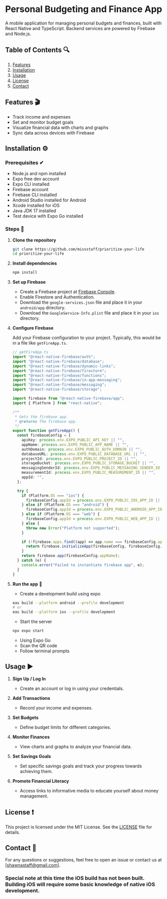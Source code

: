 # Personal Budgeting and Finance App

A mobile application for managing personal budgets and finances, built with React Native and TypeScript. Backend services are powered by Firebase and Node.js.

## Table of Contents 🔍

1. [Features](#features)
2. [Installation](#installation)
3. [Usage](#usage)
4. [License](#license)
5. [Contact](#contact)

## Features 🎬

- Track income and expenses
- Set and monitor budget goals
- Visualize financial data with charts and graphs
- Sync data across devices with Firebase

## Installation ⚙

### Prerequisites ✔

- Node.js and npm installed
- Expo free dev account
- Expo CLI installed
- Firebase account
- Firebase CLI installed
- Android Studio installed for Android
- Xcode installed for iOS
- Java JDK 17 installed
- Test device with Expo Go installed

### Steps 📝

1. **Clone the repository**

   ```sh
   git clone https://github.com/missstaff/prioritize-your-life
   cd prioritize-your-life
   ```

2. **Install dependencies**

   ```sh
   npm install
   ```

3. **Set up Firebase**

   - Create a Firebase project at [Firebase Console](https://console.firebase.google.com/).
   - Enable Firestore and Authentication.
   - Download the `google-services.json` file and place it in your `android/app` directory.
   - Download the `GoogleService-Info.plist` file and place it in your `ios` directory.

4. **Configure Firebase**

   Add your Firebase configuration to your project. Typically, this would be in a file like `getFireApp.ts`.

   ```typescript
   // getFireApp.ts
   import "@react-native-firebase/auth";
   import "@react-native-firebase/database";
   import "@react-native-firebase/dynamic-links";
   import "@react-native-firebase/firestore";
   import "@react-native-firebase/functions";
   import "@react-native-firebase/in-app-messaging";
   import "@react-native-firebase/messaging";
   import "@react-native-firebase/storage";

   import firebase from "@react-native-firebase/app";
   import { Platform } from "react-native";

   /**
    * Gets the firebase app.
    * @returns The firebase app.
    */
   export function getFireApp() {
     const firebaseConfig = {
       apiKey: process.env.EXPO_PUBLIC_API_KEY || "",
       appName: process.env.EXPO_PUBLIC_APP_NAME || "",
       authDomain: process.env.EXPO_PUBLIC_AUTH_DOMAIN || "",
       databaseURL: process.env.EXPO_PUBLIC_DATABASE_URL || "",
       projectId: process.env.EXPO_PUBLIC_PROJECT_ID || "",
       storageBucket: process.env.EXPO_PUBLIC_STORAGE_BUCKET || "",
       messagingSenderId: process.env.EXPO_PUBLIC_MESSAGING_SENDER_ID || "",
       measurementId: process.env.EXPO_PUBLIC_MEASUREMENT_ID || "",
       appId: "",
     };

     try {
       if (Platform.OS === "ios") {
         firebaseConfig.appId = process.env.EXPO_PUBLIC_IOS_APP_ID || "";
       } else if (Platform.OS === "android") {
         firebaseConfig.appId = process.env.EXPO_PUBLIC_ANDROID_APP_ID || "";
       } else if (Platform.OS === "web") {
         firebaseConfig.appId = process.env.EXPO_PUBLIC_WEB_APP_ID || "";
       } else {
         throw new Error("Platform not supported");
       }

       if (!firebase.apps.find((app) => app.name === firebaseConfig.appName)) {
         return firebase.initializeApp(firebaseConfig, firebaseConfig.appName);
       }
       return firebase.app(firebaseConfig.appName);
     } catch (e) {
       console.error("Failed to instantiate firebase app", e);
     }
   }
   ```

5. **Run the app** 🚀

   - Create a development build using expo

   ```sh
   eas build --platform android --profile development
   # or
   eas build --platform ios --profile development
   ```

   - Start the server
   ```sh
   npx expo start
   ```

   - Using Expo Go
   * Scan the QR code
   * Follow terminal prompts 

## Usage ▶

1. **Sign Up / Log In**

   - Create an account or log in using your credentials.

2. **Add Transactions**

   - Record your income and expenses.

3. **Set Budgets**

   - Define budget limits for different categories.

4. **Monitor Finances**

   - View charts and graphs to analyze your financial data.

5. **Set Savings Goals**

   - Set specific savings goals and track your progress towards achieving them.

6. **Promote Financial Literacy**
   - Access links to informative media to educate yourself about money management.

## License ❗

This project is licensed under the MIT License. See the [LICENSE](LICENSE) file for details.

## Contact 📧

For any questions or suggestions, feel free to open an issue or contact us at [shawnastaff@gmail.com].

### Special note at this time the iOS build has not been built. Building iOS will require some basic knowledge of native iOS development.
